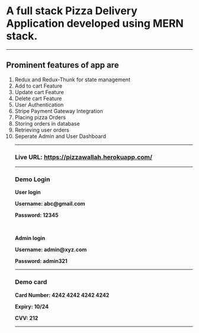 <h1>A full stack Pizza Delivery Application developed using MERN stack.</h1>
<hr>
<h2>Prominent features of app are </h2>
<ol>
<li>
   Redux and Redux-Thunk for state management
</li>
<li>
    Add to cart Feature
</li>
<li>
    Update cart Feature
</li>
<li>
    Delete cart Feature
</li>
<li>
    User Authentication
</li>
<li>
    Stripe Payment Gateway Integration
</li>
<li>
    Placing pizza Orders
</li>
<li>
    Storing orders in database
</li>
<li>
    Retrieving user orders
</li>
<li>
   Seperate Admin and User Dashboard
</li>
<hr>
<h3><strong>Live URL: <a href="https://pizzawallah.herokuapp.com/" target="_blank">https://pizzawallah.herokuapp.com/</a></h3>
<hr>
<h3>Demo Login</h3>
<p>User login</p>
<p>Username: abc@gmail.com<p>
<p>Password: 12345</p>
<br>
<p>Admin login</p>
<p>Username: admin@xyz.com<p>
<p>Password: admin321</p>
<hr>
<h3>Demo card</h3>
<p>Card Number: 4242 4242 4242 4242</p>
<p>Expiry: 10/24</p>
<p>CVV: 212</p>
<hr>
